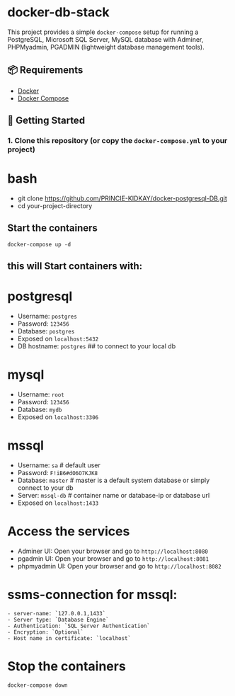 # docker-db-stack



This project provides a simple `docker-compose` setup for running a PostgreSQL, Microsoft SQL Server, MySQL database with Adminer, PHPMyadmin, PGADMIN (lightweight database management tools).

## 📦 Requirements

- [Docker](https://www.docker.com/get-started)
- [Docker Compose](https://docs.docker.com/compose/install/)

## 🚀 Getting Started

### 1. Clone this repository (or copy the `docker-compose.yml` to your project)

# bash
- git clone https://github.com/PRINCIE-KIDKAY/docker-postgresql-DB.git
- cd your-project-directory


## Start the containers
`docker-compose up -d`

## this will Start containers with:

# postgresql
- Username: `postgres`
- Password: `123456`
- Database: `postgres`
- Exposed on `localhost:5432`
- DB hostname: `postgres` ## to connect to your local db

# mysql
- Username: `root`
- Password: `123456`
- Database: `mydb`
- Exposed on `localhost:3306`

# mssql
- Username: `sa` # default user
- Password: `F!iB6#dO6O7KJK8`
- Database: `master` # master is a default system database or simply connect to your db 
- Server: `mssql-db` # container name or database-ip or database url
- Exposed on `localhost:1433`



# Access the services
- Adminer UI: Open your browser and go to `http://localhost:8080`
- pgadmin UI: Open your browser and go to `http://localhost:8081`
- phpmyadmin UI: Open your browser and go to `http://localhost:8082`

# ssms-connection for mssql:
    - server-name: `127.0.0.1,1433`
    - Server type: `Database Engine`
    - Authentication: `SQL Server Authentication`
    - Encryption: `Optional`
    - Host name in certificate: `localhost`

# Stop the containers

`docker-compose down`
